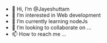 - 👋 Hi, I’m @Jayeshuttam
- 👀 I’m interested in Web development
- 🌱 I’m currently learning nodeJs
- 💞️ I’m looking to collaborate on ...
- 📫 How to reach me ...

<!---
Jayeshuttam/Jayeshuttam is a ✨ special ✨ repository because its `README.md` (this file) appears on your GitHub profile.
You can click the Preview link to take a look at your changes.
--->
